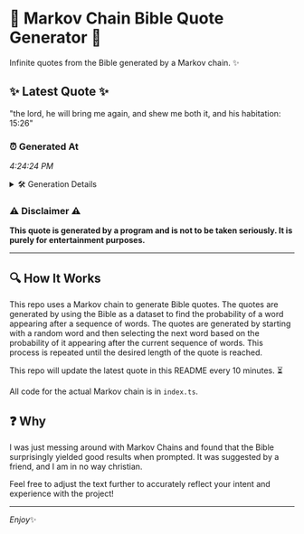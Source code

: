 # 📖 Markov Chain Bible Quote Generator 📖

Infinite quotes from the Bible generated by a Markov chain. ✨

## ✨ Latest Quote ✨
"the lord, he will bring me again, and shew me both it, and his habitation: 15:26"

### ⏰ Generated At
*4:24:24 PM*

<details>
    <summary>🛠️ Generation Details</summary>
    <p>
        <strong>🌱 Seed:</strong> the<br>
        <strong>🔄 Iterations:</strong> 15<br>
        <strong>📜 Context History:</strong><br>[ the ]: lord,<br>[ the, lord, ]: he<br>[ the, lord,, he ]: will<br>[ the, lord,, he, will ]: bring<br>[ the, lord,, he, will, bring ]: me<br>[ the, lord,, he, will, bring, me ]: again,<br>[ lord,, he, will, bring, me, again, ]: and<br>[ he, will, bring, me, again,, and ]: shew<br>[ will, bring, me, again,, and, shew ]: me<br>[ bring, me, again,, and, shew, me ]: both<br>[ me, again,, and, shew, me, both ]: it,<br>[ again,, and, shew, me, both, it, ]: and<br>[ and, shew, me, both, it,, and ]: his<br>[ shew, me, both, it,, and, his ]: habitation:<br>[ me, both, it,, and, his, habitation: ]: 15:26<br>
    </p>
</details>

### ⚠️ Disclaimer ⚠️
**This quote is generated by a program and is not to be taken seriously. It is purely for entertainment purposes.**

---

## 🔍 How It Works

This repo uses a Markov chain to generate Bible quotes. The quotes are generated by using the Bible as a dataset to find the probability of a word appearing after a sequence of words. The quotes are generated by starting with a random word and then selecting the next word based on the probability of it appearing after the current sequence of words. This process is repeated until the desired length of the quote is reached.

This repo will update the latest quote in this README every 10 minutes. ⏳

All code for the actual Markov chain is in `index.ts`.

## ❓ Why

I was just messing around with Markov Chains and found that the Bible surprisingly yielded good results when prompted. 
It was suggested by a friend, and I am in no way christian.

Feel free to adjust the text further to accurately reflect your intent and experience with the project!

---

*Enjoy*✨
